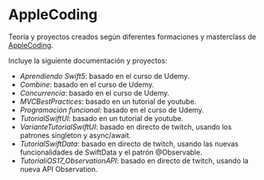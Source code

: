 # AppleCoding
Teoría y proyectos creados según diferentes formaciones y masterclass de [AppleCoding](https://www.youtube.com/@applecoding/featured).

Incluye la siguiente documentación y proyectos:

* *Aprendiendo Swift5*: basado en el curso de Udemy.
* *Combine*: basado en el curso de Udemy.
* *Concurrencia*: basado en el curso de Udemy.
* *MVCBestPractices*: basado en un tutorial de youtube.
* *Programación funcional*: basado en el curso de Udemy.
* *TutorialSwiftUI*: basado en un tutorial de youtube.
* *VarianteTutorialSwiftUI*: basado en directo de twitch, usando los patrones singleton y async/await.
* *TutorialSwiftData*: basado en directo de twitch, usando las nuevas funcionalidades de SwiftData y el patrón @Observable.
* *TutorialiOS17_ObservationAPI*: basado en directo de twitch, usando la nueva API Observation.

